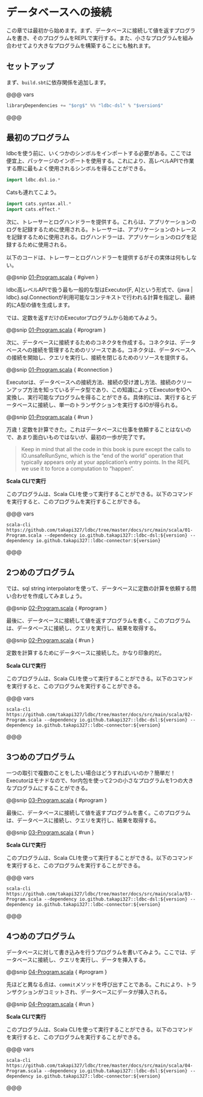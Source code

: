 # データベースへの接続

この章では最初から始めます。まず、データベースに接続して値を返すプログラムを書き、そのプログラムをREPLで実行する。また、小さなプログラムを組み合わせてより大きなプログラムを構築することにも触れます。

## セットアップ

まず、`build.sbt`に依存関係を追加します。

@@@ vars
```scala
libraryDependencies += "$org$" %% "ldbc-dsl" % "$version$"
```
@@@

## 最初のプログラム

ldbcを使う前に、いくつかのシンボルをインポートする必要がある。ここでは便宜上、パッケージのインポートを使用する。これにより、高レベルAPIで作業する際に最もよく使用されるシンボルを得ることができる。

```scala
import ldbc.dsl.io.*
```

Catsも連れてこよう。

```scala
import cats.syntax.all.*
import cats.effect.*
```

次に、トレーサーとログハンドラーを提供する。これらは、アプリケーションのログを記録するために使用される。トレーサーは、アプリケーションのトレースを記録するために使用される。ログハンドラーは、アプリケーションのログを記録するために使用される。

以下のコードは、トレーサーとログハンドラーを提供するがその実体は何もしない。

@@snip [01-Program.scala](/docs/src/main/scala/01-Program.scala) { #given }

ldbc高レベルAPIで扱う最も一般的な型はExecutor[F, A]という形式で、{java | ldbc}.sql.Connectionが利用可能なコンテキストで行われる計算を指定し、最終的にA型の値を生成します。

では、定数を返すだけのExecutorプログラムから始めてみよう。

@@snip [01-Program.scala](/docs/src/main/scala/01-Program.scala) { #program }

次に、データベースに接続するためのコネクタを作成する。コネクタは、データベースへの接続を管理するためのリソースである。コネクタは、データベースへの接続を開始し、クエリを実行し、接続を閉じるためのリソースを提供する。

@@snip [01-Program.scala](/docs/src/main/scala/01-Program.scala) { #connection }

Executorは、データベースへの接続方法、接続の受け渡し方法、接続のクリーンアップ方法を知っているデータ型であり、この知識によってExecutorをIOへ変換し、実行可能なプログラムを得ることができる。具体的には、実行するとデータベースに接続し、単一のトランザクションを実行するIOが得られる。

@@snip [01-Program.scala](/docs/src/main/scala/01-Program.scala) { #run }

万歳！定数を計算できた。これはデータベースに仕事を依頼することはないので、あまり面白いものではないが、最初の一歩が完了です。

> Keep in mind that all the code in this book is pure except the calls to IO.unsafeRunSync, which is the “end of the world” operation that typically appears only at your application’s entry points. In the REPL we use it to force a computation to “happen”.

**Scala CLIで実行**

このプログラムは、Scala CLIを使って実行することができる。以下のコマンドを実行すると、このプログラムを実行することができる。

@@@ vars
```shell
scala-cli https://github.com/takapi327/ldbc/tree/master/docs/src/main/scala/01-Program.scala --dependency io.github.takapi327::ldbc-dsl:${version} --dependency io.github.takapi327::ldbc-connector:${version}
```
@@@

## 2つめのプログラム

では、sql string interpolatorを使って、データベースに定数の計算を依頼する問い合わせを作成してみましょう。

@@snip [02-Program.scala](/docs/src/main/scala/02-Program.scala) { #program }

最後に、データベースに接続して値を返すプログラムを書く。このプログラムは、データベースに接続し、クエリを実行し、結果を取得する。

@@snip [02-Program.scala](/docs/src/main/scala/02-Program.scala) { #run }

定数を計算するためにデータベースに接続した。かなり印象的だ。

**Scala CLIで実行**

このプログラムは、Scala CLIを使って実行することができる。以下のコマンドを実行すると、このプログラムを実行することができる。

@@@ vars
```shell
scala-cli https://github.com/takapi327/ldbc/tree/master/docs/src/main/scala/02-Program.scala --dependency io.github.takapi327::ldbc-dsl:${version} --dependency io.github.takapi327::ldbc-connector:${version}
```
@@@

## 3つめのプログラム

一つの取引で複数のことをしたい場合はどうすればいいのか？簡単だ！Executorはモナドなので、for内包を使って2つの小さなプログラムを1つの大きなプログラムにすることができる。

@@snip [03-Program.scala](/docs/src/main/scala/03-Program.scala) { #program }

最後に、データベースに接続して値を返すプログラムを書く。このプログラムは、データベースに接続し、クエリを実行し、結果を取得する。

@@snip [03-Program.scala](/docs/src/main/scala/03-Program.scala) { #run }

**Scala CLIで実行**

このプログラムは、Scala CLIを使って実行することができる。以下のコマンドを実行すると、このプログラムを実行することができる。

@@@ vars
```shell
scala-cli https://github.com/takapi327/ldbc/tree/master/docs/src/main/scala/03-Program.scala --dependency io.github.takapi327::ldbc-dsl:${version} --dependency io.github.takapi327::ldbc-connector:${version}
```
@@@

## 4つめのプログラム

データベースに対して書き込みを行うプログラムを書いてみよう。ここでは、データベースに接続し、クエリを実行し、データを挿入する。

@@snip [04-Program.scala](/docs/src/main/scala/04-Program.scala) { #program }

先ほどと異なる点は、`commit`メソッドを呼び出すことである。これにより、トランザクションがコミットされ、データベースにデータが挿入される。

@@snip [04-Program.scala](/docs/src/main/scala/04-Program.scala) { #run }

**Scala CLIで実行**

このプログラムは、Scala CLIを使って実行することができる。以下のコマンドを実行すると、このプログラムを実行することができる。

@@@ vars
```shell
scala-cli https://github.com/takapi327/ldbc/tree/master/docs/src/main/scala/04-Program.scala --dependency io.github.takapi327::ldbc-dsl:${version} --dependency io.github.takapi327::ldbc-connector:${version}
```
@@@
